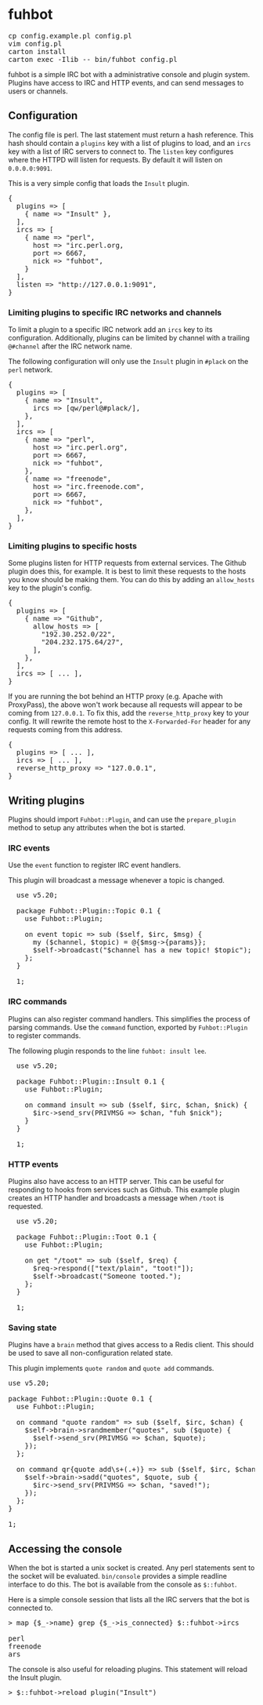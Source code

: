 # fuhbot

<pre>
cp config.example.pl config.pl
vim config.pl
carton install
carton exec -Ilib -- bin/fuhbot config.pl
</pre>

fuhbot is a simple IRC bot with a administrative console and plugin
system. Plugins have access to IRC and HTTP events, and can send
messages to users or channels.

## Configuration

The config file is perl. The last statement must return a hash
reference. This hash should contain a `plugins` key with a list
of plugins to load, and an `ircs` key with a list of IRC servers
to connect to. The `listen` key configures where the HTTPD will
listen for requests. By default it will listen on `0.0.0.0:9091`.

This is a very simple config that loads the `Insult` plugin.

<pre>
{
  plugins => [
    { name => "Insult" },
  ],
  ircs => [
    { name => "perl",
      host => "irc.perl.org,
      port => 6667,
      nick => "fuhbot",
    }
  ],
  listen => "http://127.0.0.1:9091",
}
</pre>

### Limiting plugins to specific IRC networks and channels

To limit a plugin to a specific IRC network add an `ircs` key to
its configuration. Additionally, plugins can be limited by channel
with a trailing `@#channel` after the IRC network name.

The following configuration will only use the `Insult` plugin in
`#plack` on the `perl` network.

<pre>
{
  plugins => [
    { name => "Insult",
      ircs => [qw/perl@#plack/],
    },
  ],
  ircs => [
    { name => "perl",
      host => "irc.perl.org",
      port => 6667,
      nick => "fuhbot",
    },
    { name => "freenode",
      host => "irc.freenode.com",
      port => 6667,
      nick => "fuhbot",
    },
  ],
}
</pre>


### Limiting plugins to specific hosts

Some plugins listen for HTTP requests from external services. The
Github plugin does this, for example. It is best to limit these
requests to the hosts you know should be making them. You can do
this by adding an `allow_hosts` key to the plugin's config.

<pre>
{
  plugins => [
    { name => "Github",
      allow_hosts => [
        "192.30.252.0/22",
        "204.232.175.64/27",
      ],
    },
  ],
  ircs => [ ... ],
}
</pre>

If you are running the bot behind an HTTP proxy (e.g. Apache with
ProxyPass), the above won't work because all requests will appear
to be coming from `127.0.0.1`. To fix this, add the `reverse_http_proxy`
key to your config. It will rewrite the remote host to the
`X-Forwarded-For` header for any requests coming from this address.

<pre>
{
  plugins => [ ... ],
  ircs => [ ... ],
  reverse_http_proxy => "127.0.0.1",
}
</pre>

## Writing plugins

Plugins should import `Fuhbot::Plugin`, and can use the
`prepare_plugin` method to setup any attributes when the bot is
started.

### IRC events

Use the `event` function to register IRC event handlers.

This plugin will broadcast a message whenever a topic is changed.

<pre>
  use v5.20;

  package Fuhbot::Plugin::Topic 0.1 {
    use Fuhbot::Plugin;

    on event topic => sub ($self, $irc, $msg) {
      my ($channel, $topic) = @{$msg->{params}};
      $self->broadcast("$channel has a new topic! $topic");
    };
  }

  1;
</pre>

### IRC commands

Plugins can also register command handlers. This simplifies the
process of parsing commands. Use the `command` function, exported
by `Fuhbot::Plugin` to register commands.

The following plugin responds to the line `fuhbot: insult lee`.

<pre>
  use v5.20;

  package Fuhbot::Plugin::Insult 0.1 {
    use Fuhbot::Plugin;
    
    on command insult => sub ($self, $irc, $chan, $nick) {
      $irc->send_srv(PRIVMSG => $chan, "fuh $nick");
    }
  }

  1;
</pre>

### HTTP events

Plugins also have access to an HTTP server. This can be useful for
responding to hooks from services such as Github. This example plugin
creates an HTTP handler and broadcasts a message when `/toot` is
requested.

<pre>
  use v5.20;

  package Fuhbot::Plugin::Toot 0.1 {
    use Fuhbot::Plugin;

    on get "/toot" => sub ($self, $req) {
      $req->respond(["text/plain", "toot!"]);
      $self->broadcast("Someone tooted.");
    };
  }

  1;
</pre>

### Saving state

Plugins have a `brain` method that gives access to a Redis client.
This should be used to save all non-configuration related state.

This plugin implements `quote random` and `quote add` commands.

<pre>
use v5.20;

package Fuhbot::Plugin::Quote 0.1 {
  use Fuhbot::Plugin;

  on command "quote random" => sub ($self, $irc, $chan) {
    $self->brain->srandmember("quotes", sub ($quote) {
      $self->send_srv(PRIVMSG => $chan, $quote);
    });
  };

  on command qr{quote add\s+(.+)} => sub ($self, $irc, $chan, $quote) {
    $self->brain->sadd("quotes", $quote, sub {
      $irc->send_srv(PRIVMSG => $chan, "saved!");
    });
  };
}

1;
</pre>

## Accessing the console

When the bot is started a unix socket is created. Any perl statements
sent to the socket will be evaluated. `bin/console` provides a
simple readline interface to do this. The bot is available from the
console as `$::fuhbot`.

Here is a simple console session that lists all the IRC servers
that the bot is connected to.

<pre>
> map {$_->name} grep {$_->is_connected} $::fuhbot->ircs

perl
freenode
ars
</pre>

The console is also useful for reloading plugins. This statement
will reload the Insult plugin.

<pre>
> $::fuhbot->reload_plugin("Insult")
</pre>
